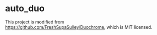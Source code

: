 # auto_duo

This project is modified from https://github.com/FreshSupaSulley/Duochrome, which is MIT licensed.

